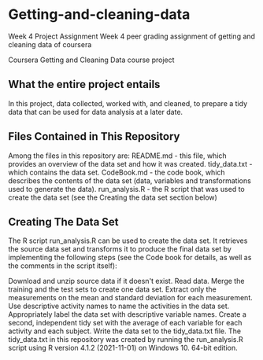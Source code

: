 # Getting-and-cleaning-data
Week 4 Project Assignment
Week 4 peer grading assignment of getting and cleaning data of coursera

Coursera Getting and Cleaning Data course project

## What the entire project entails

In this project, data collected, worked with, and cleaned, to prepare a tidy data that can be used for data analysis at a later date.

## Files Contained in This Repository
Among the files in this repository are:
README.md  -  this file, which provides an overview of the data set and how it was created.
tidy_data.txt -  which contains the data set.
CodeBook.md - the code book, which describes the contents of the data set (data, variables and transformations used to generate the data).
run_analysis.R -  the R script that was used to create the data set (see the Creating the data set section below)


## Creating The Data Set

The R script run_analysis.R can be used to create the data set. It retrieves the source data set and transforms it to produce the final data set by implementing the following steps (see the Code book for details, as well as the comments in the script itself):

Download and unzip source data if it doesn't exist.
Read data.
Merge the training and the test sets to create one data set.
Extract only the measurements on the mean and standard deviation for each measurement.
Use descriptive activity names to name the activities in the data set.
Appropriately label the data set with descriptive variable names.
Create a second, independent tidy set with the average of each variable for each activity and each subject.
Write the data set to the tidy_data.txt file.
The tidy_data.txt in this repository was created by running the run_analysis.R script using 
R version 4.1.2 (2021-11-01) on Windows 10.  64-bit edition.





 
